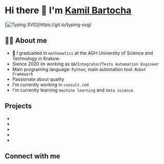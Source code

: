 # Hi there 👋 I'm [Kamil Bartocha](https://github.com/KamilBartocha)
[![Typing SVG](https://readme-typing-svg.herokuapp.com/?lines=Test+Automation+Engineer;QA+|+Python+|+Robot+Framework;Math+degree+|+ML+enthusiast;)](https://git.io/typing-svg)

##  :sassy_man: About me
- :school: I graduaded in `mathematics` at the AGH University of Science and Technology in Krakow
- Sience 2020 im working as `QA`/`Integrator`/`Tests Automation Engineer`
- Main programing language: `Python`; main automation tool: `Robot Framework` 
- Passionate about quality 
- I'm currently working in `consult.red`
- I'm currenlty learning `machine learning` and `data science` 

## Projects
- 
- 
- 
- 
- 

## Connect with me